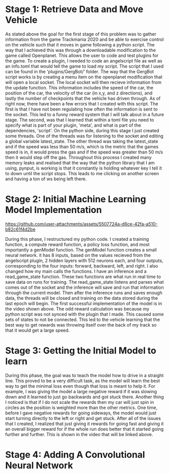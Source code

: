 # Stage 1: Retrieve Data and Move Vehicle

As stated above the goal for the first stage of this problem was to gather information from the game Trackmania 2020 and be able to exercise control on the vehicle such that it moves in game following a python script. The way that I achieved this was through a downloadable modification to the game called Openplanet. This allows the user to code and test plugins for the game. To create a plugin, I needed to code an angelscript file as well as an info.toml that would tell the game to load my script. The script that I used can be found in the 'plugins/GergBot/' folder. The way that the GergBot script works is by creating a menu item on the openplanet modification that will open a local socket. The local socket will then recieve information from the update function. This information includes the speed of the car, the position of the car, the velocity of the car (in x,y, and z directions), and lastly the number of checkpoints that the vehicle has driven through. As of right now, there have been a few errors that I created with this script. The first is that I have not been regulating how often the information is sent to the socket. This led to a funny reward system that I will talk about in a future stage. The second, was that I learned that within a toml file you need to specify what is part of your plugin, 'meta', and what is part of the dependencies, 'script'. On the python side, during this stage I just created some threads. One of the threads was for listening to the socket and editing a global variable latest_state. The other thread was taking the latest_state and if the speed was less than 50 m/s, which is the metric that the games speed is in, it would press the gas and if the speed was greater than 50 m/s then it would step off the gas. Throughout this process I created many memory leaks and realised that the way that the python library that I am using, pynput, is working is that it constantly is holding whatever key I tell it to down until the script stops. This leads to me clicking on another screen and having a ton of ws being left there.

# Stage 2: Initial Machine Learning Model Implementation

https://github.com/user-attachments/assets/5507724a-d6ce-42fa-a510-b82c61f4d2be

During this phase, I restructured my python code. I created a training function, a compute reward function, a policy loss function, and most importantly a genModel function. The genModel function creates a small neural network. it has 8 inputs, based on the values recieved from the angelscript plugin, 2 hidden layers with 512 neurons each, and four outputs, corresponding to the four inputs: forward, backward, left, and right. I also changed how my main calls the functions. I have an inference and a read_game_state function. These two functions are what run in real time to save data on runs for training. The read_game_state listens and parses what comes out of the socket and the inference will save and run that information through the current model. Then after the inference runs and saves enough data, the threads will be closed and training on the data stored during the last epoch will begin. The first successful implementation of the model is in the video shown above. The odd reward calculation was because my python script was not synced with the plugin that I made. This caused some sets of states to not be connected. This led to the vehicle learning that the best way to get rewards was throwing itself over the back of my track so that it would get a large speed.

# Stage 3: Getting the Initial Model to learn

During this phase, the goal was to teach the model how to drive in a straight line. This proved to be a very difficult task, as the model will learn the best way to get the minimal loss even though that loss is meant to help it. For example, I was giving the model a large negative reward if it was slowing down and it learned to just go backwards and got stuck there. Another thing I noticed is that if I do not scale the rewards then my car will just spin in circles as the position is weighted more than the other metrics. One time, before I gave negative rewards for going sideways, the model would just start turning directly to the left or right and get stuck. After all of the issues that I created, I realized that just giving it rewards for going fast and giving it an overall bigger reward for if the whole run does better that it started going further and further. This is shown in the video that will be linked above.

# Stage 4: Adding A Convolutional Neural Network


